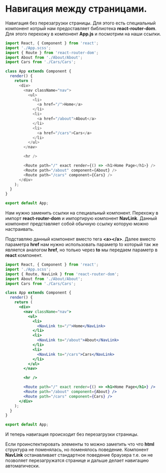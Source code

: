 # Навигация между страницами.

Навигация без перезагрузки страницы. Для этого есть специальный компонент котрый нам предоставляет библиотека **react-router-dom**. Для этого перехожу в компонент **App.js** и посмотрим на наши ссылки.

```js
import React, { Component } from 'react';
import './App.scss';
import { Route } from 'react-router-dom';
import About from './About/About';
import Cars from './Cars/Cars';

class App extends Component {
  render() {
    return (
      <div>
        <nav className="nav">
          <ul>
            <li>
              <a href="/">Home</a>
            </li>
            <li>
              <a href="/about">About</a>
            </li>
            <li>
              <a href="/cars">Cars</a>
            </li>
          </ul>
        </nav>

        <hr />

        <Route path="/" exact render={() => <h1>Home Page</h1>} />
        <Route path="/about" component={About} />
        <Route path="/cars" component={Cars} />
      </div>
    );
  }
}

export default App;
```

Нам нужно заменить ссылки на специальный компонент. Перехожу в импорт **react-router-dom** и импортирую компонент **NavLink**. Данный компонент представляет собой обычную ссылку которую можно настраивать.

Подставляю данный компонент вместо тега **\<a>\</a>**. Далее вместо параметра **href** нам нужно использовать параметр to который так же является аналогом **href**, но только через **to** мы передаем параметр в **react** компонент.

```jsx
import React, { Component } from 'react';
import './App.scss';
import { Route, NavLink } from 'react-router-dom';
import About from './About/About';
import Cars from './Cars/Cars';

class App extends Component {
  render() {
    return (
      <div>
        <nav className="nav">
          <ul>
            <li>
              <NavLink to="/">Home</NavLink>
            </li>
            <li>
              <NavLink to="/about">About</NavLink>
            </li>
            <li>
              <NavLink to="/cars">Cars</NavLink>
            </li>
          </ul>
        </nav>

        <hr />

        <Route path="/" exact render={() => <h1>Home Page</h1>} />
        <Route path="/about" component={About} />
        <Route path="/cars" component={Cars} />
      </div>
    );
  }
}

export default App;
```

И теперь навигация происходит без перезагрузки страницы.

Если проинспектировать элементы то можно заметить что что **html** структура не поменялась, но поменялось поведение. Компонент **NavLink** останавливает стандартное поведение браузера т.е. он не позволяет перезагружатся странице и дальше делает навигацию автоматически.
